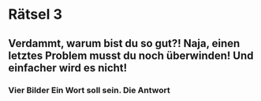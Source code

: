 # Rätsel 3
## Verdammt, warum bist du so gut?! Naja, einen letztes Problem musst du noch überwinden! Und einfacher wird es nicht!
### Vier Bilder Ein Wort soll sein. Die Antwort 
